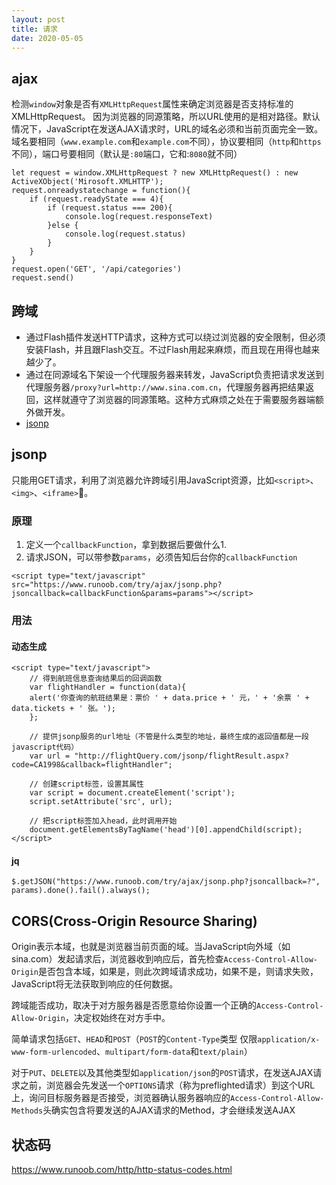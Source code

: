 ```yaml
---
layout: post
title: 请求
date: 2020-05-05
---
```

## ajax
检测`window`对象是否有`XMLHttpRequest`属性来确定浏览器是否支持标准的XMLHttpRequest。
因为浏览器的同源策略，所以URL使用的是相对路径。默认情况下，JavaScript在发送AJAX请求时，URL的域名必须和当前页面完全一致。域名要相同（`www.example.com`和`example.com`不同），协议要相同（`http`和`https`不同），端口号要相同（默认是`:80`端口，它和:`8080`就不同）

```
let request = window.XMLHttpRequest ? new XMLHttpRequest() : new ActiveXObject('Mirosoft.XMLHTTP');
request.onreadystatechange = function(){
    if (request.readyState === 4){
        if (request.status === 200){
            console.log(request.responseText)
        }else {
            console.log(request.status)
        }
    }
}
request.open('GET', '/api/categories')
request.send()
```
## 跨域
* 通过Flash插件发送HTTP请求，这种方式可以绕过浏览器的安全限制，但必须安装Flash，并且跟Flash交互。不过Flash用起来麻烦，而且现在用得也越来越少了。
* 通过在同源域名下架设一个代理服务器来转发，JavaScript负责把请求发送到代理服务器`/proxy?url=http://www.sina.com.cn`，代理服务器再把结果返回，这样就遵守了浏览器的同源策略。这种方式麻烦之处在于需要服务器端额外做开发。
* [jsonp](#jsonp)

## jsonp
只能用GET请求，利用了浏览器允许跨域引用JavaScript资源，比如`<script>`、`<img>`、`<iframe>`。

### 原理

1. 定义一个`callbackFunction`，拿到数据后要做什么1. 
2. 请求JSON，可以带参数`params`，必须告知后台你的`callbackFunction`

```
<script type="text/javascript" src="https://www.runoob.com/try/ajax/jsonp.php?jsoncallback=callbackFunction&params=params"></script>
```
	
### 用法

#### 动态生成
```
<script type="text/javascript">
    // 得到航班信息查询结果后的回调函数
    var flightHandler = function(data){
    alert('你查询的航班结果是：票价 ' + data.price + ' 元，' + '余票 ' + data.tickets + ' 张。');
    };

    // 提供jsonp服务的url地址（不管是什么类型的地址，最终生成的返回值都是一段javascript代码）
    var url = "http://flightQuery.com/jsonp/flightResult.aspx?code=CA1998&callback=flightHandler";

    // 创建script标签，设置其属性
    var script = document.createElement('script');
    script.setAttribute('src', url);

    // 把script标签加入head，此时调用开始
    document.getElementsByTagName('head')[0].appendChild(script); 
</script>
```

#### jq
```
$.getJSON("https://www.runoob.com/try/ajax/jsonp.php?jsoncallback=?", params).done().fail().always();
```

## CORS(Cross-Origin Resource Sharing)
Origin表示本域，也就是浏览器当前页面的域。当JavaScript向外域（如sina.com）发起请求后，浏览器收到响应后，首先检查`Access-Control-Allow-Origin`是否包含本域，如果是，则此次跨域请求成功，如果不是，则请求失败，JavaScript将无法获取到响应的任何数据。

跨域能否成功，取决于对方服务器是否愿意给你设置一个正确的`Access-Control-Allow-Origin`，决定权始终在对方手中。

简单请求包括`GET`、`HEAD`和`POST`（`POST`的`Content-Type`类型 仅限`application/x-www-form-urlencoded`、`multipart/form-data`和`text/plain`）

对于`PUT`、`DELETE`以及其他类型如`application/json`的`POST`请求，在发送AJAX请求之前，浏览器会先发送一个`OPTIONS`请求（称为preflighted请求）到这个URL上，询问目标服务器是否接受，浏览器确认服务器响应的`Access-Control-Allow-Methods`头确实包含将要发送的AJAX请求的Method，才会继续发送AJAX

## 状态码
https://www.runoob.com/http/http-status-codes.html
